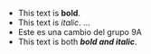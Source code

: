  *  This text is **bold**.
* This text is *italic*. ...
* Este es una cambio del  grupo 9A
*   This text is both ***bold and italic***.
